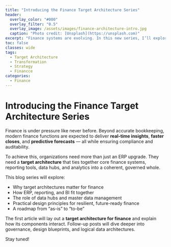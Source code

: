 ```yaml
---
title: "Introducing the Finance Target Architecture Series"
header:
  overlay_color: "#000"
  overlay_filter: "0.5"
  overlay_image: /assets/images/finance-architecture-intro.jpg
  caption: "Photo credit: [Unsplash](https://unsplash.com)"
excerpt: "Finance systems are evolving. In this new series, I’ll explore how target architectures can bring together ERP, reporting, data hubs, and analytics to create a trusted foundation for insight and decision-making."
toc: false
classes: wide
tags:
  - Target Architecture
  - Transformation
  - Strategy
  - Financce
categories:
  - Finance
---
```


# Introducing the Finance Target Architecture Series

Finance is under pressure like never before. Beyond accurate bookkeeping, modern finance functions are expected to deliver **real-time insights**, **faster closes**, and **predictive forecasts** — all while ensuring compliance and auditability.  

To achieve this, organizations need more than just an ERP upgrade. They need a **target architecture** that ties together core finance systems, reporting tools, data hubs, and analytics into a coherent, governed whole.  

This blog series will explore:  
- Why target architectures matter for finance  
- How ERP, reporting, and BI fit together  
- The role of data hubs and master data management  
- Practical design principles for resilient, future-ready finance  
- A roadmap from “as-is” to “to-be”  

The first article will lay out a **target architecture for finance** and explain how its components interact. Follow-up posts will dive deeper into governance, design blueprints, and logical data architectures.  

Stay tuned!
